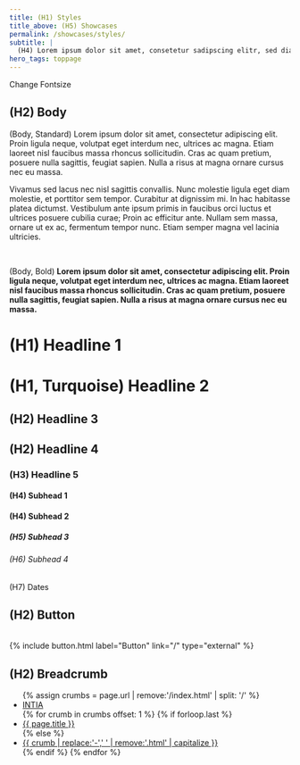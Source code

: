 ```yaml
---
title: (H1) Styles
title_above: (H5) Showcases
permalink: /showcases/styles/
subtitle: |
  (H4) Lorem ipsum dolor sit amet, consetetur sadipscing elitr, sed diam nonumy eirmod tempor invidunt ut labore et dolore magna aliquyam erat, sed diam voluptua. At vero eos et accusam et justo duo dolores et ea rebum. Stet clita kasd gubergren, no sea takimata sanctus est Lorem ipsum dolor sit amet.
hero_tags: toppage
---
```


<a id="changeFontsize" class="button is-rounded is-dark">
  <span>Change Fontsize</span>
</a>

<h2>(H2) Body</h2>
(Body, Standard) Lorem ipsum dolor sit amet, consectetur adipiscing elit. Proin ligula neque, volutpat eget interdum nec, ultrices ac magna. Etiam laoreet nisl faucibus massa rhoncus sollicitudin. Cras ac quam pretium, posuere nulla sagittis, feugiat sapien. Nulla a risus at magna ornare cursus nec eu massa.

Vivamus sed lacus nec nisl sagittis convallis. Nunc molestie ligula eget diam molestie, et porttitor sem tempor. Curabitur at dignissim mi. In hac habitasse platea dictumst. Vestibulum ante ipsum primis in faucibus orci luctus et ultrices posuere cubilia curae; Proin ac efficitur ante. Nullam sem massa, ornare ut ex ac, fermentum tempor nunc. Etiam semper magna vel lacinia ultricies.

<br>

(Body, Bold)
<strong>Lorem ipsum dolor sit amet, consectetur adipiscing elit. Proin ligula neque, volutpat eget interdum nec, ultrices ac magna. Etiam laoreet nisl faucibus massa rhoncus sollicitudin. Cras ac quam pretium, posuere nulla sagittis, feugiat sapien. Nulla a risus at magna ornare cursus nec eu massa.</strong>

<h1>(H1) Headline 1</h1>
<h1 class="turquoise">(H1, Turquoise) Headline 2</h1>
<h2>(H2) Headline 3</h2>
<h2 class="has-text-left">(H2) Headline 4</h2>
<h3>(H3) Headline 5</h3>
<h4 class="turquoise">(H4) Subhead 1</h4>
<h4>(H4) Subhead 2</h4>
<h5>(H5) Subhead 3</h5>
<h6>(H6) Subhead 4</h6>
<h7>(H7) Dates</h7>
<h2>(H2) Button</h2>
<br>
{% include button.html label="Button" link="/" type="external" %}

<h2>(H2) Breadcrumb</h2>
<section class="breadcrumb-section green-version">
<div class="container breadcrumb-container">
<nav class="breadcrumb has-arrow-separator" aria-label="breadcrumbs">
<ul>
{% assign crumbs = page.url | remove:'/index.html' | split: '/' %}
<li><a href="/">INTIA</a></li>
{% for crumb in crumbs offset: 1 %}
{% if forloop.last %}
<li><a href="#">{{ page.title }}</a></li>
{% else %}
<li><a href="{% assign crumb_limit = forloop.index | plus: 1 %}{% for crumb in crumbs limit: crumb_limit %}{{ crumb | append: '/' | replace:'without-plugin/','without-plugins/' }}{% endfor %}">{{ crumb | replace:'-',' ' | remove:'.html' | capitalize }}</a></li>
{% endif %}
{% endfor %}
</ul>
</nav>
</div>
</section>
